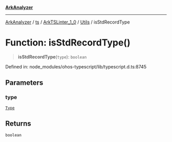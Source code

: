 [**ArkAnalyzer**](../../../../../../../../README.md)

***

[ArkAnalyzer](../../../../../../../../globals.md) / [ts](../../../../../README.md) / [ArkTSLinter\_1\_0](../../../README.md) / [Utils](../README.md) / isStdRecordType

# Function: isStdRecordType()

> **isStdRecordType**(`type`): `boolean`

Defined in: node\_modules/ohos-typescript/lib/typescript.d.ts:8745

## Parameters

### type

[`Type`](../../../../../interfaces/Type.md)

## Returns

`boolean`
